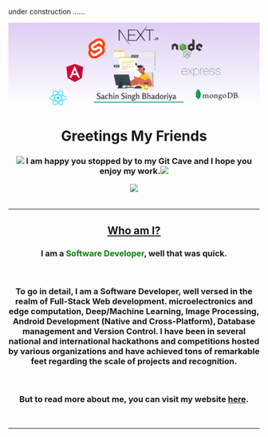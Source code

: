 under construction ......

![header](./resources/header2.png)

<center>

# Greetings My Friends

<p>
 <h3> <img src="https://media0.giphy.com/media/kf3EjrAsKp3P9bhYHG/giphy.gif?cid=ecf05e4760awfs511433qtbc55qsshyxkitr64ise44egb6u&rid=giphy.gif&ct=s" width="15"> I am happy you stopped by to my Git Cave and I hope you enjoy my work.<img src="https://media0.giphy.com/media/kf3EjrAsKp3P9bhYHG/giphy.gif?cid=ecf05e4760awfs511433qtbc55qsshyxkitr64ise44egb6u&rid=giphy.gif&ct=s" width="15"></h3>
</p>
<img src="https://community.gamepress.gg/uploads/default/original/4X/d/d/6/dd65529e09f65fd04bb76d6f980fbbebbaa21abc.gif" width="250">

<br>
<br> 
 
***

## <U>Who am I? </U>

### I am a <span style="color:green">Software  Developer</span>, well that was quick.
<br>

### To go in detail, I am a Software Developer, well versed in the realm of Full-Stack Web development. microelectronics and edge computation, Deep/Machine Learning, Image Processing, Android Development (Native and Cross-Platform), Database management and Version Control. I have been in several national and international hackathons and competitions hosted by various organizations and have achieved tons of remarkable feet regarding the scale of projects and recognition. 

<br>

### But to read more about me, you can visit my website [here](https://version0chiro.github.io/react-portfolio). 

<br>

***
<br>

### 
</center>
